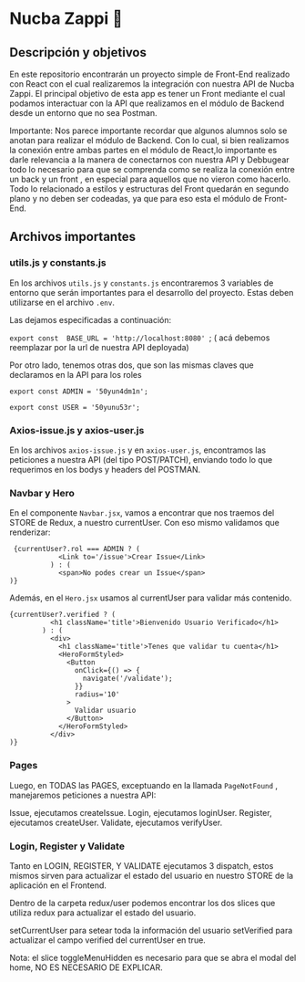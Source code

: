 # Nucba Zappi 🍕

## Descripción y objetivos

En este repositorio encontrarán un proyecto simple de Front-End realizado con React con el cual realizaremos la integración con nuestra API de Nucba Zappi.
El principal objetivo de esta app es tener un Front mediante el cual podamos interactuar con la API que realizamos en el módulo de Backend desde un entorno que no sea Postman.

Importante: Nos parece importante recordar que algunos alumnos solo se anotan para realizar el módulo de Backend. Con lo cual, si bien realizamos la conexión entre ambas partes en el módulo de React,lo importante es darle relevancia a la manera de conectarnos con nuestra API y Debbugear todo lo necesario para que se comprenda como se realiza la conexión entre un back y un front , en especial para aquellos que no vieron como hacerlo. Todo lo relacionado a estilos y estructuras del Front quedarán en segundo plano y no deben ser codeadas, ya que para eso esta el módulo de Front-End.

## Archivos importantes

### utils.js y constants.js

En los archivos `utils.js` y `constants.js` encontraremos 3 variables de entorno que serán importantes para el desarrollo del proyecto.
Estas deben utilizarse en el archivo `.env`.

Las dejamos especificadas a continuación:

`export const  BASE_URL = 'http://localhost:8080' `; ( acá debemos reemplazar por la url de nuestra API deployada)

Por otro lado, tenemos otras dos, que son las mismas claves que declaramos en la API para los roles

`export const ADMIN = '50yun4dm1n';`

`export const USER = '50yunu53r';`

### Axios-issue.js y axios-user.js

En los archivos `axios-issue.js` y en `axios-user.js`, encontramos las peticiones a nuestra API (del tipo POST/PATCH), enviando todo lo que requerimos en los bodys y headers del POSTMAN.

### Navbar y Hero

En el componente `Navbar.jsx`, vamos a encontrar que nos traemos del STORE de Redux, a nuestro currentUser. Con eso mismo validamos que renderizar:

```
 {currentUser?.rol === ADMIN ? (
            <Link to='/issue'>Crear Issue</Link>
          ) : (
            <span>No podes crear un Issue</span>
)}
```

Además, en el `Hero.jsx` usamos al currentUser para validar más contenido.

```
{currentUser?.verified ? (
          <h1 className='title'>Bienvenido Usuario Verificado</h1>
        ) : (
          <div>
            <h1 className='title'>Tenes que validar tu cuenta</h1>
            <HeroFormStyled>
              <Button
                onClick={() => {
                  navigate('/validate');
                }}
                radius='10'
              >
                Validar usuario
              </Button>
            </HeroFormStyled>
          </div>
)}

```

### Pages

Luego, en TODAS las PAGES, exceptuando en la llamada `PageNotFound` , manejaremos peticiones a nuestra API:

Issue, ejecutamos createIssue.
Login, ejecutamos loginUser.
Register, ejecutamos createUser.
Validate, ejecutamos verifyUser.

### Login, Register y Validate

Tanto en LOGIN, REGISTER, Y VALIDATE ejecutamos 3 dispatch, estos mismos sirven para actualizar el estado del usuario en nuestro STORE de la aplicación en el Frontend.

Dentro de la carpeta redux/user podemos encontrar los dos slices que utiliza redux para actualizar el estado del usuario.

setCurrentUser para setear toda la información del usuario
setVerified para actualizar el campo verified del currentUser en true.

Nota: el slice toggleMenuHidden es necesario para que se abra el modal del home, NO ES NECESARIO DE EXPLICAR.
